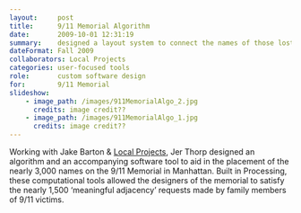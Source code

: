 ```yaml
---
layout:     post
title:      9/11 Memorial Algorithm
date:       2009-10-01 12:31:19
summary:    designed a layout system to connect the names of those lost on 9/11
dateFormat: Fall 2009
collaborators: Local Projects
categories: user-focused tools
role:       custom software design
for:        9/11 Memorial
slideshow:
    - image_path: /images/911MemorialAlgo_2.jpg
      credits: image credit??
    - image_path: /images/911MemorialAlgo_1.jpg
      credits: image credit??  
---
```


Working with Jake Barton & <a href="http://localprojects.net/" target="_blank">Local Projects</a>, Jer Thorp designed an algorithm and an accompanying software tool to aid in the placement of the nearly 3,000 names on the 9/11 Memorial in Manhattan. Built in Processing, these computational tools allowed the designers of the memorial to satisfy the nearly 1,500 ‘meaningful adjacency’ requests made by family members of 9/11 victims.